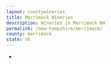 ```yaml
---
layout: countywineries
title: Merrimack Wineries
description: Wineries in Merrimack NH
permalink: /new-hampshire/merrimack/
county: merrimack
state: nh
---
```

-
